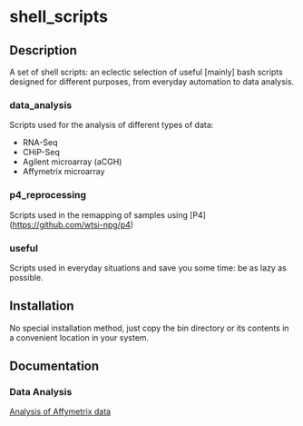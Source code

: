 # shell_scripts

## Description

A set of shell scripts: an eclectic selection of useful [mainly] bash scripts designed for different purposes, from everyday automation to data analysis.

### data_analysis

Scripts used for the analysis of different types of data:

* RNA-Seq
* CHiP-Seq
* Agilent microarray (aCGH)
* Affymetrix microarray

### p4_reprocessing

Scripts used in the remapping of samples using [P4] (https://github.com/wtsi-npg/p4)

### useful

Scripts used in everyday situations and save you some time: be as lazy as possible.

## Installation

No special installation method, just copy the bin directory or its contents in a convenient location in your system.

## Documentation

### Data Analysis

[Analysis of Affymetrix data](data_analysis/docs/Analysis_of_Affymetrix_data.rst)